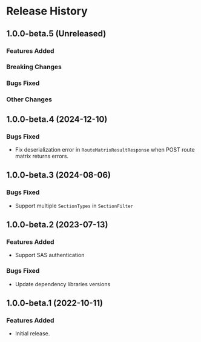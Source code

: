 # Release History

## 1.0.0-beta.5 (Unreleased)

### Features Added

### Breaking Changes

### Bugs Fixed

### Other Changes

## 1.0.0-beta.4 (2024-12-10)

### Bugs Fixed

- Fix deserialization error in `RouteMatrixResultResponse` when POST route matrix returns errors.

## 1.0.0-beta.3 (2024-08-06)

### Bugs Fixed

- Support multiple `SectionTypes` in `SectionFilter`

## 1.0.0-beta.2 (2023-07-13)

### Features Added

- Support SAS authentication

### Bugs Fixed

- Update dependency libraries versions

## 1.0.0-beta.1 (2022-10-11)

### Features Added

- Initial release.
